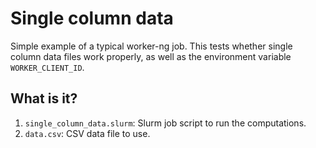# Single column data

Simple example of a typical worker-ng job.  This tests whether single column
data files work properly, as well as the environment variable
`WORKER_CLIENT_ID`.


## What is it?

1. `single_column_data.slurm`: Slurm job script to run the computations.
1. `data.csv`: CSV data file to use.
